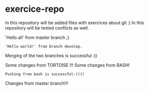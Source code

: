 # exercice-repo

In this repository will be added files with exercices about git :)
In this repository will be tested conflicts as well.

'Hello all' from master branch ;)

    'Hello world!' from branch develop.

Merging of the two branches is successful :))

Some changes from TORTOISE !!!
     Some changes from BASH!
	 
	Pushing from bash is successful:)))) 

Changes from master branch!!!